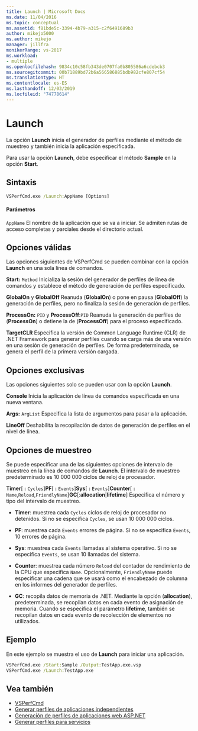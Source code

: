 ```yaml
---
title: Launch | Microsoft Docs
ms.date: 11/04/2016
ms.topic: conceptual
ms.assetid: f81bde5c-3394-4b79-a315-c2f6491689b3
author: mikejo5000
ms.author: mikejo
manager: jillfra
monikerRange: vs-2017
ms.workload:
- multiple
ms.openlocfilehash: 9834c10c58fb343de0707fa0b805586a6cdebcb3
ms.sourcegitcommit: 00b71889bd72b6a566586885bdb982cfe807cf54
ms.translationtype: HT
ms.contentlocale: es-ES
ms.lasthandoff: 12/03/2019
ms.locfileid: "74778614"
---
```

# <a name="launch"></a>Launch
La opción **Launch** inicia el generador de perfiles mediante el método de muestreo y también inicia la aplicación especificada.

 Para usar la opción **Launch**, debe especificar el método **Sample** en la opción **Start**.

## <a name="syntax"></a>Sintaxis

```cmd
VSPerfCmd.exe /Launch:AppName [Options]
```

#### <a name="parameters"></a>Parámetros
 `AppName` El nombre de la aplicación que se va a iniciar. Se admiten rutas de acceso completas y parciales desde el directorio actual.

## <a name="valid-options"></a>Opciones válidas
 Las opciones siguientes de VSPerfCmd se pueden combinar con la opción **Launch** en una sola línea de comandos.

 **Start:** `Method` Inicializa la sesión del generador de perfiles de línea de comandos y establece el método de generación de perfiles especificado.

 **GlobalOn** y **GlobalOff** Reanuda (**GlobalOn**) o pone en pausa (**GlobalOff**) la generación de perfiles, pero no finaliza la sesión de generación de perfiles.

 **ProcessOn:** `PID` y **ProcessOff**:`PID` Reanuda la generación de perfiles de (**ProcessOn**) o detiene la de (**ProcessOff**) para el proceso especificado.

 **TargetCLR** Especifica la versión de Common Language Runtime (CLR) de .NET Framework para generar perfiles cuando se carga más de una versión en una sesión de generación de perfiles. De forma predeterminada, se genera el perfil de la primera versión cargada.

## <a name="exclusive-options"></a>Opciones exclusivas
 Las opciones siguientes solo se pueden usar con la opción **Launch**.

 **Console** Inicia la aplicación de línea de comandos especificada en una nueva ventana.

 **Args:** `ArgList` Especifica la lista de argumentos para pasar a la aplicación.

 **LineOff** Deshabilita la recopilación de datos de generación de perfiles en el nivel de línea.

## <a name="sampling-options"></a>Opciones de muestreo
 Se puede especificar una de las siguientes opciones de intervalo de muestreo en la línea de comandos de **Launch**. El intervalo de muestreo predeterminado es 10 000 000 ciclos de reloj de procesador.

 **Timer**[ **:** `Cycles`]**PF**[ **:** `Events`]**Sys**[ **:** `Events`]**Counter**[ **:** `Name`,`Reload`,`FriendlyName`]**GC**[:**allocation**&#124;**lifetime**] Especifica el número y tipo del intervalo de muestreo.

- **Timer**: muestrea cada `Cycles` ciclos de reloj de procesador no detenidos. Si no se especifica `Cycles`, se usan 10 000 000 ciclos.

- **PF**: muestrea cada `Events` errores de página. Si no se especifica `Events`, 10 errores de página.

- **Sys**: muestrea cada `Events` llamadas al sistema operativo. Si no se especifica `Events`, se usan 10 llamadas del sistema.

- **Counter**: muestrea cada número `Reload` del contador de rendimiento de la CPU que especifica `Name`. Opcionalmente, `FriendlyName` puede especificar una cadena que se usará como el encabezado de columna en los informes del generador de perfiles.

- **GC**: recopila datos de memoria de .NET. Mediante la opción (**allocation**), predeterminada, se recopilan datos en cada evento de asignación de memoria. Cuando se especifica el parámetro **lifetime**, también se recopilan datos en cada evento de recolección de elementos no utilizados.

## <a name="example"></a>Ejemplo
 En este ejemplo se muestra el uso de **Launch** para iniciar una aplicación.

```cmd
VSPerfCmd.exe /Start:Sample /Output:TestApp.exe.vsp
VSPerfCmd.exe /Launch:TestApp.exe
```

## <a name="see-also"></a>Vea también
- [VSPerfCmd](../profiling/vsperfcmd.md)
- [Generar perfiles de aplicaciones independientes](../profiling/command-line-profiling-of-stand-alone-applications.md)
- [Generación de perfiles de aplicaciones web ASP.NET](../profiling/command-line-profiling-of-aspnet-web-applications.md)
- [Generar perfiles para servicios](../profiling/command-line-profiling-of-services.md)
